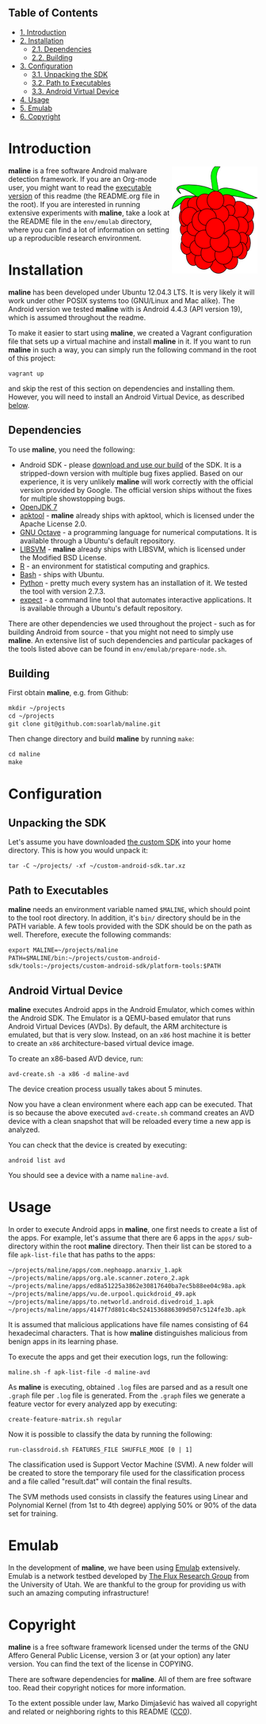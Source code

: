 <div id="table-of-contents">
<h2>Table of Contents</h2>
<div id="text-table-of-contents">
<ul>
<li><a href="#sec-1">1. Introduction</a></li>
<li><a href="#sec-2">2. Installation</a>
<ul>
<li><a href="#sec-2-1">2.1. Dependencies</a></li>
<li><a href="#sec-2-2">2.2. Building</a></li>
</ul>
</li>
<li><a href="#sec-3">3. Configuration</a>
<ul>
<li><a href="#sec-3-1">3.1. Unpacking the SDK</a></li>
<li><a href="#sec-3-2">3.2. Path to Executables</a></li>
<li><a href="#sec-3-3">3.3. Android Virtual Device</a></li>
</ul>
</li>
<li><a href="#sec-4">4. Usage</a></li>
<li><a href="#sec-5">5. Emulab</a></li>
<li><a href="#sec-6">6. Copyright</a></li>
</ul>
</div>
</div>


# Introduction<a id="sec-1" name="sec-1"></a>

<img src="docs/images/maline-logo.png" alt="maline logo" title="maline" align="right" />

**maline** is a free software Android malware detection framework. If you are an
Org-mode user, you might want to read the [executable version](http://orgmode.org/worg/org-contrib/babel/intro.html) of this readme
(the README.org file in the root). If you are interested in running extensive
experiments with **maline**, take a look at the README file in the `env/emulab`
directory, where you can find a lot of information on setting up a
reproducible research environment.

# Installation<a id="sec-2" name="sec-2"></a>

**maline** has been developed under Ubuntu 12.04.3 LTS. It is very likely it
will work under other POSIX systems too (GNU/Linux and Mac alike). The Android
version we tested **maline** with is Android 4.4.3 (API version 19), which is
assumed throughout the readme.

To make it easier to start using **maline**, we created a Vagrant configuration
file that sets up a virtual machine and install **maline** in it. If you want to
run **maline** in such a way, you can simply run the following command in the
root of this project:

    vagrant up

and skip the rest of this section on dependencies and installing
them. However, you will need to install an Android Virtual Device, as
described [below](https://github.com/soarlab/maline#sec-3-3).

## Dependencies<a id="sec-2-1" name="sec-2-1"></a>

To use **maline**, you need the following:

-   Android SDK - please [download and use our build](http://www.cs.utah.edu/formal_verification/downloads/custom-android-sdk.tar.xz) of the SDK. It is a
    stripped-down version with multiple bug fixes applied. Based on our
    experience, it is very unlikely **maline** will work correctly with the
    official version provided by Google. The official version ships without the
    fixes for multiple showstopping bugs.
-   [OpenJDK 7](http://openjdk.java.net/)
-   [apktool](https://code.google.com/p/android-apktool/) - **maline** already ships with apktool, which is licensed under the
    Apache License 2.0.
-   [GNU Octave](https://www.gnu.org/software/octave/) - a programming language for numerical computations. It is
    available through a Ubuntu's default repository.
-   [LIBSVM](http://www.csie.ntu.edu.tw/~cjlin/libsvm/) - **maline** already ships with LIBSVM, which is licensed under the
    Modified BSD License.
-   [R](http://www.r-project.org/) - an environment for statistical computing and graphics.
-   [Bash](http://www.gnu.org/software/bash/) - ships with Ubuntu.
-   [Python](https://www.python.org/) - pretty much every system has an installation of it. We tested the
    tool with version 2.7.3.
-   [expect](http://sourceforge.net/projects/expect/) - a command line tool that automates interactive applications. It is
    available through a Ubuntu's default repository.

There are other dependencies we used throughout the project - such as for
building Android from source - that you might not need to simply use
**maline**. An extensive list of such dependencies and particular packages of
the tools listed above can be found in `env/emulab/prepare-node.sh`.

## Building<a id="sec-2-2" name="sec-2-2"></a>

First obtain **maline**, e.g. from Github:

    mkdir ~/projects
    cd ~/projects
    git clone git@github.com:soarlab/maline.git

Then change directory and build **maline** by running `make`:

    cd maline
    make

# Configuration<a id="sec-3" name="sec-3"></a>

## Unpacking the SDK<a id="sec-3-1" name="sec-3-1"></a>

Let's assume you have downloaded [the custom SDK](http://www.cs.utah.edu/formal_verification/downloads/custom-android-sdk.tar.xz) into your home directory. This
is how you would unpack it:

    tar -C ~/projects/ -xf ~/custom-android-sdk.tar.xz

## Path to Executables<a id="sec-3-2" name="sec-3-2"></a>

**maline** needs an environment variable named `$MALINE`, which should point to
the tool root directory. In addition, it's `bin/` directory should be in the
PATH variable. A few tools provided with the SDK should be on the path as
well. Therefore, execute the following commands:

    export MALINE=~/projects/maline
    PATH=$MALINE/bin:~/projects/custom-android-sdk/tools:~/projects/custom-android-sdk/platform-tools:$PATH

## Android Virtual Device<a id="sec-3-3" name="sec-3-3"></a>

**maline** executes Android apps in the Android Emulator, which comes within the
Android SDK. The Emulator is a QEMU-based emulator that runs Android Virtual
Devices (AVDs). By default, the ARM architecture is emulated, but that is very
slow. Instead, on an `x86` host machine it is better to create an `x86`
architecture-based virtual device image.

To create an x86-based AVD device, run:

    avd-create.sh -a x86 -d maline-avd

The device creation process usually takes about 5 minutes.

Now you have a clean environment where each app can be executed. That is so
because the above executed `avd-create.sh` command creates an AVD device with
a clean snapshot that will be reloaded every time a new app is analyzed.

You can check that the device is created by executing:

    android list avd

You should see a device with a name `maline-avd`.

# Usage<a id="sec-4" name="sec-4"></a>

In order to execute Android apps in **maline**, one first needs to create a list
of the apps. For example, let's assume that there are 6 apps in the `apps/`
sub-directory within the root **maline** directory. Then their list can be
stored to a file `apk-list-file` that has paths to the apps:

    ~/projects/maline/apps/com.nephoapp.anarxiv_1.apk
    ~/projects/maline/apps/org.ale.scanner.zotero_2.apk
    ~/projects/maline/apps/ed8a51225a3862e30817640ba7ec5b88ee04c98a.apk
    ~/projects/maline/apps/vu.de.urpool.quickdroid_49.apk
    ~/projects/maline/apps/to.networld.android.divedroid_1.apk
    ~/projects/maline/apps/4147f7d801c4bc5241536886309d507c5124fe3b.apk

It is assumed that malicious applications have file names consisting of 64
hexadecimal characters. That is how **maline** distinguishes malicious from
benign apps in its learning phase.

To execute the apps and get their execution logs, run the following:

    maline.sh -f apk-list-file -d maline-avd

As **maline** is executing, obtained `.log` files are parsed and as a result one
`.graph` file per `.log` file is generated. From the `.graph` files we
generate a feature vector for every analyzed app by executing:

    create-feature-matrix.sh regular

Now it is possible to classify the data by running the following:

    run-classdroid.sh FEATURES_FILE SHUFFLE_MODE [0 | 1]

The classification used is Support Vector Machine (SVM).
A new folder will be created to store the temporary file used for the
classification process and a file called "result.dat" will contain the
final results.

The SVM methods used consists in classify the features using Linear and Polynomial
Kernel (from 1st to 4th degree) applying 50% or 90% of the data set for training.

# Emulab<a id="sec-5" name="sec-5"></a>

In the development of **maline**, we have been using [Emulab](http://www.emulab.net) extensively. Emulab
is a network testbed developed by [The Flux Research Group](http://www.flux.utah.edu/) from the University
of Utah. We are thankful to the group for providing us with such an amazing
computing infrastructure!

# Copyright<a id="sec-6" name="sec-6"></a>

**maline** is a free software framework licensed under the terms of the GNU
Affero General Public License, version 3 or (at your option) any later
version. You can find the text of the license in COPYING.

There are software dependencies for **maline**. All of them are free software
too. Read their copyright notices for more information.

To the extent possible under law, Marko Dimjašević has waived all copyright
and related or neighboring rights to this README ([CC0](https://creativecommons.org/publicdomain/zero/1.0/)).
